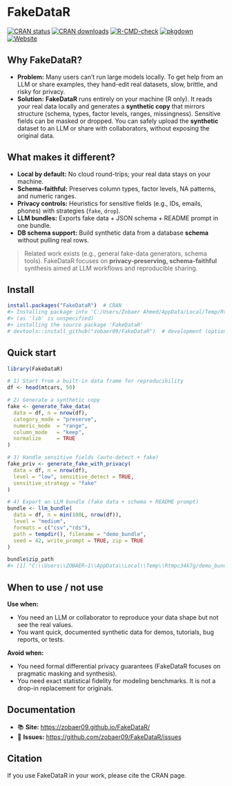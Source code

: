 
<!-- README.md is generated from README.Rmd. Please edit that file -->

# FakeDataR

[![CRAN
status](https://www.r-pkg.org/badges/version/FakeDataR)](https://CRAN.R-project.org/package=FakeDataR)
[![CRAN
downloads](https://cranlogs.r-pkg.org/badges/grand-total/FakeDataR?color=brightgreen)](https://cran.r-project.org/package=FakeDataR)
[![R-CMD-check](https://github.com/zobaer09/FakeDataR/actions/workflows/R-CMD-check.yaml/badge.svg)](https://github.com/zobaer09/FakeDataR/actions/workflows/R-CMD-check.yaml)
[![pkgdown](https://github.com/zobaer09/FakeDataR/actions/workflows/pkgdown.yaml/badge.svg)](https://github.com/zobaer09/FakeDataR/actions/workflows/pkgdown.yaml)
[![Website](https://img.shields.io/badge/docs-pkgdown-blue)](https://zobaer09.github.io/FakeDataR/)

## Why FakeDataR?

- **Problem:** Many users can’t run large models locally. To get help
  from an LLM or share examples, they hand-edit real datasets, slow,
  brittle, and risky for privacy.
- **Solution:** **FakeDataR** runs entirely on your machine (R only). It
  reads your real data locally and generates a **synthetic copy** that
  mirrors structure (schema, types, factor levels, ranges, missingness).
  Sensitive fields can be masked or dropped. You can safely upload the
  **synthetic** dataset to an LLM or share with collaborators, without
  exposing the original data.

## What makes it different?

- **Local by default:** No cloud round-trips; your real data stays on
  your machine.
- **Schema-faithful:** Preserves column types, factor levels, NA
  patterns, and numeric ranges.
- **Privacy controls:** Heuristics for sensitive fields (e.g., IDs,
  emails, phones) with strategies (`fake`, `drop`).
- **LLM bundles:** Exports fake data + JSON schema + README prompt in
  one bundle.
- **DB schema support:** Build synthetic data from a database **schema**
  without pulling real rows.

> Related work exists (e.g., general fake-data generators, schema
> tools). FakeDataR focuses on **privacy-preserving, schema-faithful**
> synthesis aimed at LLM workflows and reproducible sharing.

## Install

``` r
install.packages("FakeDataR")  # CRAN
#> Installing package into 'C:/Users/Zobaer Ahmed/AppData/Local/Temp/RtmpeemZPG/temp_libpath2864498820af'
#> (as 'lib' is unspecified)
#> installing the source package 'FakeDataR'
# devtools::install_github("zobaer09/FakeDataR")  # development (optional)
```

## Quick start

``` r
library(FakeDataR)

# 1) Start from a built-in data frame for reproducibility
df <- head(mtcars, 50)

# 2) Generate a synthetic copy
fake <- generate_fake_data(
  data = df, n = nrow(df),
  category_mode = "preserve",
  numeric_mode  = "range",
  column_mode   = "keep",
  normalize     = TRUE
)

# 3) Handle sensitive fields (auto-detect + fake)
fake_priv <- generate_fake_with_privacy(
  data = df, n = nrow(df),
  level = "low", sensitive_detect = TRUE,
  sensitive_strategy = "fake"
)

# 4) Export an LLM bundle (fake data + schema + README prompt)
bundle <- llm_bundle(
  data = df, n = min(100L, nrow(df)),
  level = "medium",
  formats = c("csv","rds"),
  path = tempdir(), filename = "demo_bundle",
  seed = 42, write_prompt = TRUE, zip = TRUE
)

bundle$zip_path
#> [1] "C:\\Users\\ZOBAER~1\\AppData\\Local\\Temp\\Rtmpc34k7g/demo_bundle.zip"
```

## When to use / not use

**Use when:**

- You need an LLM or collaborator to reproduce your data shape but not
  see the real values.
- You want quick, documented synthetic data for demos, tutorials, bug
  reports, or tests.

**Avoid when:**

- You need formal differential privacy guarantees (FakeDataR focuses on
  pragmatic masking and synthesis).
- You need exact statistical fidelity for modeling benchmarks. It is not
  a drop-in replacement for originals.

## Documentation

- 📚 **Site:** <https://zobaer09.github.io/FakeDataR/>
- 🐞 **Issues:** <https://github.com/zobaer09/FakeDataR/issues>

## Citation

If you use FakeDataR in your work, please cite the CRAN page.
